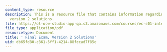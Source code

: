 ```yaml
---
content_type: resource
description: This is a resource file that contains information regarding final exam
  version 2 solutions.
file: https://ol-ocw-studio-app-qa.s3.amazonaws.com/courses/ec-s01-internet-technology-in-local-and-global-communities-spring-2005-summer-2005/db65fd80c3615ff1421488fccad7f85c_MITEC_S01S05_fin_sol_v2.pdf
file_type: application/pdf
resourcetype: Document
title: ' Final Exam, Version 2 Solutions'
uid: db65fd80-c361-5ff1-4214-88fccad7f85c
---
```

